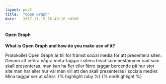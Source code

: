 ```yaml
---
layout: post
title:  "Open Graph"
date:   2017-11-19 16:49:10 +0100
---
```

<h4>Open Graph</h4>
<p><b>What is Open Graph and how do you make use of it?</b></p>
<p>Protokollet Open Graph är till för främst social media för att presentera siten. Genom att införa några meta-taggar i sitens head som bestämmer vad som skall presenteras. man kan ha fler eller färre taggar beroende på hur stor site man har eller hur väl man vill att den skall presenteras i sociala medier. Mina taggar ser ut såhär:
{% highlight ruby %}
<meta property="og:title" content="1DV022 Exam 1" />
<meta property="og:type" content="website" />
<meta property="og:url" content="https://ThomBenton.github.io/" />
<meta property="og:image" content="../pics/hus.ico" />
{% endhighlight %}</p>